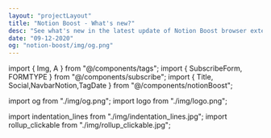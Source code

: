 ```yaml
---
layout: "projectLayout"
title: "Notion Boost - What's new?"
desc: "See what's new in the latest update of Notion Boost browser extension"
date: "09-12-2020"
og: "notion-boost/img/og.png"
---
```


import { Img, A } from "@/components/tags";
import { SubscribeForm, FORMTYPE } from "@/components/subscribe";
import { Title, Social,NavbarNotion,TagDate } from "@/components/notionBoost";

import og from "./img/og.png";
import logo from "./img/logo.png";

import indentation_lines from "./img/indentation_lines.jpg";
import rollup_clickable from "./img/rollup_clickable.jpg";

<Title logo={logo} txt="Notion Boost" homeURL = "/notion-boost" />

## What's new in this update ✨

### v3.0

<TagDate>Sep 2021</TagDate>

- ✔ **Add indentation lines to lists**  
  Add vertical indentation lines to bullet and to-do lists.

<Img src={indentation_lines} type="ss" />

- ✔ **Make Rollup URLs clickable**  
  Make URLs in Rollup property clickable. Works for both: table and as page properties.

<Img src={rollup_clickable} type="ss" />

- ✔ **Support for \*.notion.site domain**  
  Notion Boost is now supported on all _\*.notion.site_ URLs.

- 🐞 Fixed bug where `Add more height to page` wasn't working properly.
- 🐞 Fixed bug where headings with links were not shown in the `outline`.
- 🐞 Fixed bug where `Show full text on hover` wasn't working for URL types in table.
- 🐞 Fixed bug where `Full width for all pages` wasn't working on inline tables.
- 🐞 Fixed bug where `Full width for all pages` feature wasn't working with Grammarly extension.

> PS: I also built seamless 2-way sync between Notion ⇋ Google Calendar, Try for Free: [Easypie.app](https://easypie.app?ref=whats-new/shoutout)

---

<Social/>

---

<SubscribeForm type={FORMTYPE.Generic} />

---

## Previous updates

### v2.2

<TagDate>June 2021</TagDate>

- ✔ **Added search box**  
  The features list is growing, and finding a particular feature could be PITA, so I added a search box to find features quickly.

- ✔ **Open full pages instead of preview**  
  Long awaited feature is finally here! Now you can bypass preview and open full pages of a table, board, etc. by default.

- ✔ **Handy button to quickly hide Outline on current page**  
  Sometimes we need to hide the outline for just the current page, and for that, we need to go to the extension settings and then disable the outline feature.  
  Now, there is a new `outline` button shown on pages which will temporarily hide the outline on the current page (until the page refresh). And of course, You can permanently disable the outline feature for all pages from the extension settings.

- ✔ **Narrow spacing between list items** `pro`  
  Fit more content on screen by reducing space between items in a list, i.e., bullet, checkbox, toggle list, etc.

- 🐞 Fixed bug where emojis 👀 weren't showing in outline view.
- 🐞 Fixed bug where the outline wasn't working for the Korean language.
- 🐞 'Disable popup menu when pasting external links' will now work for preview pages also.

### v2.0

I added many features ✔ and fixed bugs 🐞 in this release:

- ✔ **You can now install Notion Boost on Microsoft Edge**  
  More details: https://gourav.io/notion-boost#microsoft-edge

- ✔ **Show code line numbers**  
  Added option to show line numbers for code blocks.

- ✔ **Enable spellcheck inside code blocks**  
  Added option to show squiggly red lines for any spelling mistakes inside code blocks.

- ✔ **Disable popup when pasting external links**  
  Added option to disable popup which comes when pasting any external URL into Notion page.

- ✔ **Hide backlinks for all pages**  
  Added option to hide backlinks section from all pages.

- ✔ **Hide notification icon** `pro`  
  Hide red notification icon from sidebar when it's in closed state and hide notification number from tab title.
- ✔ **Add more height to page** `pro`  
  Add more height to page by hiding top padding, image cover, & icon.

- 🐞 In outline section, when heading length is too long full heading text will be shown on mouse hover.
- 🐞 "Small text for all pages" setting will work for preview pages also.
- 🐞 "Hide comments section" setting will work for preview pages also.
- 🐞 Emoji in page headings will also reflect in "Outline" section.
- 🐞 Fixed Slash menu not hiding in some cases.

Added [privacy policy](https://gourav.io/notion-boost#privacy-policy) section.  
tldr; Notion Boost extension does not store or send any data from your Notion account.

#### [Announcement]:

<TagDate>May 2021</TagDate>

I've been working on this extension since last year (2020), and I realized that building and maintaining a high-quality extension on top of an ever-changing product (Notion) requires a lot of skill and time.  
Having said that, I will continue to work on this extension, and I need your support.  
All the existing features will remain free to use. Going forward, there will be two types of new features that come to this extension: the first ones, which will be completely free, and others that will come under the `pro` tag.  
You can unlock all `pro` features for a lifetime by a one-time payment. Please consider this as a means to support your developer. It will encourage me to maintain this extension further and introduce new features.

You can make from inside the Notion Boost extension to use all `pro` features. You don't need to pay again for `pro` features even when you use this extension on different browsers or uninstall/reinstall this extension later.

### v1.8

- Broke down `small text & full width` setting into 2 seperate settings `Set full width for all pages` and `Set small text for all pages`. Thanks for feedback.
- Full text on hover will trigger after some delay. Thanks for feedback.
- Full text on hover is also supported for timeline view.
- Fixed bug where NB settings were being reset after any drag-drop action in page.

### v1.7

Added new features 🎉

- **Show full text on hover:**  
   Show full text in table cells on mouse hover.
- **Hide 'Hidden columns' in board view:**  
  Truly hide 'Hidden columns' in Kanban board view.
- **Left align images:**  
   Align document images to left instead of center.

**Other info:**

- Reached 2k+ downloads within 3 months of launch in Chrome store 🙌. Thank you all!
- Fixed bug: slash menu wasn't hiding after space in some cases.

### v1.6

Added 3 new features 🎉

- 'Scroll to top' button:  
  Added button at the bottom-right corner of page for scrolling back to top. Quite useful for lengthy pages. The button will be visible only when the page has scrolled down a bit.
- Close Slash command menu after space:  
  Slash command menu which appears when pressing '/' key will be closed back by pressing the space key.
- Don't show Slash command menu when pressing '/':  
  Don't show the Slash command menu when pressing '/' key. Slash command menu will still be shown by clicking + ⁝⁝ icon. This setting can't be enabled along with 'Close Slash command menu after space' and vice-versa.
- Fixed bug where the outline wasn't visible for 2 column headings.

### v1.5

- Small text & Full width for all pages:  
  Option to set small text and full width for all pages by default. This locally adjusts the text and width without clicking on the Notion page toggles. So no page change is saved to the server.
- Hide comments section from all pages. Useful when working solo.

### v1.0

Birth of this extension 🐣

- Show Outline:  
  Show sticky outline (table of contents) for pages that have headings or sub-headings. The outline will be shown on the right side of the page. Very useful for navigating a page with lots of content.
- Hide floating help button from all pages. This button is located on the bottom-right corner of pages.
- Bolder text in dark mode:  
  Fix poorly recognizable bold text when using Notion in dark mode
